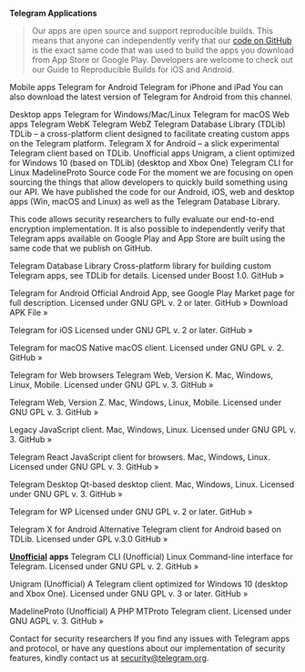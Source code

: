**Telegram Applications**
>Our apps are open source and support reproducible builds. This means that anyone can independently verify that our [code on GitHub](#source-code) is the exact same code that was used to build the apps you download from App Store or Google Play. Developers are welcome to check out our Guide to Reproducible Builds for iOS and Android.

Mobile apps
Telegram for Android
Telegram for iPhone and iPad
You can also download the latest version of Telegram for Android from this channel.

Desktop apps
Telegram for Windows/Mac/Linux
Telegram for macOS
Web apps
Telegram WebK
Telegram WebZ
Telegram Database Library (TDLib)
TDLib – a cross-platform client designed to facilitate creating custom apps on the Telegram platform.
Telegram X for Android – a slick experimental Telegram client based on TDLib.
Unofficial apps
Unigram, a client optimized for Windows 10 (based on TDLib) (desktop and Xbox One)
Telegram CLI for Linux
MadelineProto
Source code
For the moment we are focusing on open sourcing the things that allow developers to quickly build something using our API. We have published the code for our Android, iOS, web and desktop apps (Win, macOS and Linux) as well as the Telegram Database Library.

This code allows security researchers to fully evaluate our end-to-end encryption implementation. It is also possible to independently verify that Telegram apps available on Google Play and App Store are built using the same code that we publish on GitHub.

Telegram Database Library
Cross-platform library for building custom Telegram apps, see TDLib for details.
Licensed under Boost 1.0.
GitHub »

Telegram for Android
Official Android App, see Google Play Market page for full description.
Licensed under GNU GPL v. 2 or later.
GitHub »
Download APK File »

Telegram for iOS
Licensed under GNU GPL v. 2 or later.
GitHub »

Telegram for macOS
Native macOS client.
Licensed under GNU GPL v. 2.
GitHub »

Telegram for Web browsers
Telegram Web, Version K. Mac, Windows, Linux, Mobile.
Licensed under GNU GPL v. 3.
GitHub »

Telegram Web, Version Z. Mac, Windows, Linux, Mobile.
Licensed under GNU GPL v. 3.
GitHub »

Legacy JavaScript client. Mac, Windows, Linux.
Licensed under GNU GPL v. 3.
GitHub »

Telegram React
JavaScript client for browsers. Mac, Windows, Linux.
Licensed under GNU GPL v. 3.
GitHub »

Telegram Desktop
Qt-based desktop client. Mac, Windows, Linux.
Licensed under GNU GPL v. 3.
GitHub »

Telegram for WP
Licensed under GNU GPL v. 2 or later.
GitHub »

Telegram X for Android
Alternative Telegram client for Android based on TDLib.
Licensed under GPL v.3.0
GitHub »

[**Unofficial**](#source-code) **apps**
Telegram CLI (Unofficial)
Linux Command-line interface for Telegram.
Licensed under GNU GPL v. 2.
GitHub »

Unigram (Unofficial)
A Telegram client optimized for Windows 10 (desktop and Xbox One).
Licensed under GNU GPL v. 3 or later.
GitHub »

MadelineProto (Unofficial)
A PHP MTProto Telegram client.
Licensed under GNU AGPL v. 3.
GitHub »

Contact for security researchers
If you find any issues with Telegram apps and protocol, or have any questions about our implementation of security features, kindly contact us at security@telegram.org.
